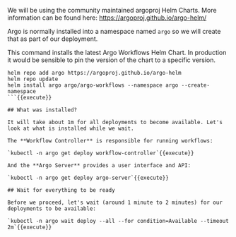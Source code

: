 We will be using the community maintained argoproj Helm Charts. More information can be found here: https://argoproj.github.io/argo-helm/

Argo is normally installed into a namespace named `argo` so we will create that as part of our deployment.

This command installs the latest Argo Workflows Helm Chart. In production it would be sensible to pin the version of the chart to a specific version.
```
helm repo add argo https://argoproj.github.io/argo-helm
helm repo update
helm install argo argo/argo-workflows --namespace argo --create-namespace
```{{execute}}

## What was installed?

It will take about 1m for all deployments to become available. Let's look at what is installed while we wait.

The **Workflow Controller** is responsible for running workflows:

`kubectl -n argo get deploy workflow-controller`{{execute}}

And the **Argo Server** provides a user interface and API:

`kubectl -n argo get deploy argo-server`{{execute}}

## Wait for everything to be ready

Before we proceed, let's wait (around 1 minute to 2 minutes) for our deployments to be available:

`kubectl -n argo wait deploy --all --for condition=Available --timeout 2m`{{execute}}
